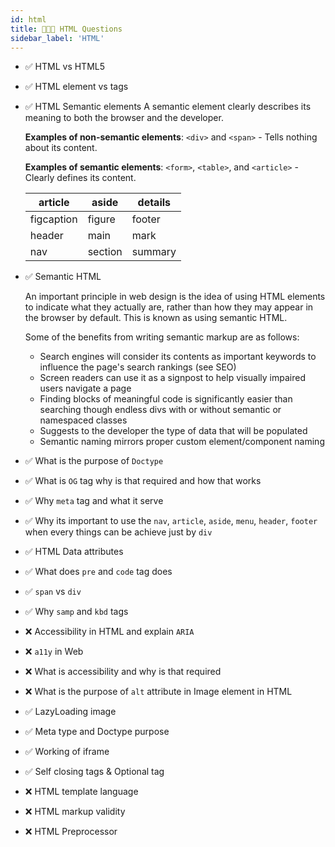 ```yaml
---
id: html
title: 👩🏻‍🚒 HTML Questions
sidebar_label: 'HTML'
---
```


- ✅ HTML vs HTML5
- ✅ HTML element vs tags
- ✅ HTML Semantic elements
  A semantic element clearly describes its meaning to both the browser and the developer.

  **Examples of non-semantic elements**: `<div>` and `<span>` - Tells nothing about its content.

  **Examples of semantic elements**: `<form>`, `<table>`, and `<article>` - Clearly defines its content.

    |article|aside|details|
    | --- | --- | --- |
    |figcaption|figure|footer|
    |header|main|mark|
    |nav|section|summary|

- ✅ Semantic HTML

    An important principle in web design is the idea of using HTML elements to indicate what they actually are, rather than how they may appear in the browser by default. This is known as using semantic HTML.

    Some of the benefits from writing semantic markup are as follows:
    - Search engines will consider its contents as important keywords to influence the page's search rankings (see SEO)
    - Screen readers can use it as a signpost to help visually impaired users navigate a page
    - Finding blocks of meaningful code is significantly easier than searching though endless divs with or without semantic or namespaced classes
    - Suggests to the developer the type of data that will be populated
    - Semantic naming mirrors proper custom element/component naming
- ✅ What is the purpose of `Doctype`
- ✅ What is `OG` tag why is that required and how that works
- ✅ Why `meta` tag and what it serve
- ✅ Why its important to use the `nav`, `article`, `aside`, `menu`, `header`, `footer` when every things can be achieve just by `div`
- ✅ HTML Data attributes
- ✅ What does `pre` and `code` tag does
- ✅ `span` vs `div`
- ✅ Why `samp` and `kbd` tags
- ❌ Accessibility in HTML and explain `ARIA`
- ❌ `a11y` in Web
- ❌ What is accessibility and why is that required
- ❌ What is the purpose of `alt` attribute in Image element in HTML
- ✅ LazyLoading image
- ✅ Meta type and Doctype purpose
- ✅ Working of iframe
- ✅ Self closing tags & Optional tag
- ❌ HTML template language
- ❌ HTML markup validity
- ❌ HTML Preprocessor

